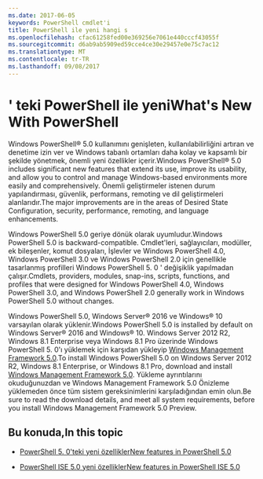 ```yaml
---
ms.date: 2017-06-05
keywords: PowerShell cmdlet'i
title: PowerShell ile yeni hangi s
ms.openlocfilehash: cfac61258fed00e369256e7061e440cccf43055f
ms.sourcegitcommit: d6ab9ab5909ed59cce4ce30e29457e0e75c7ac12
ms.translationtype: MT
ms.contentlocale: tr-TR
ms.lasthandoff: 09/08/2017
---
```

# <a name="what39s-new-with-powershell"></a><span data-ttu-id="5ebf6-103">&#39; teki PowerShell ile yeni</span><span class="sxs-lookup"><span data-stu-id="5ebf6-103">What&#39;s New With PowerShell</span></span>
<span data-ttu-id="5ebf6-104">Windows PowerShell® 5.0 kullanımını genişleten, kullanılabilirliğini artıran ve denetime izin ver ve Windows tabanlı ortamları daha kolay ve kapsamlı bir şekilde yönetmek, önemli yeni özellikler içerir.</span><span class="sxs-lookup"><span data-stu-id="5ebf6-104">Windows PowerShell® 5.0 includes significant new features that extend its use, improve its usability, and allow you to control and manage Windows-based environments more easily and comprehensively.</span></span>  <span data-ttu-id="5ebf6-105">Önemli geliştirmeler istenen durum yapılandırması, güvenlik, performans, remoting ve dil geliştirmeleri alanlarıdır.</span><span class="sxs-lookup"><span data-stu-id="5ebf6-105">The major improvements are in the areas of Desired State Configuration, security, performance, remoting, and language enhancements.</span></span>

<span data-ttu-id="5ebf6-106">Windows PowerShell 5.0 geriye dönük olarak uyumludur.</span><span class="sxs-lookup"><span data-stu-id="5ebf6-106">Windows PowerShell 5.0 is backward-compatible.</span></span> <span data-ttu-id="5ebf6-107">Cmdlet'leri, sağlayıcıları, modüller, ek bileşenler, komut dosyaları, İşlevler ve Windows PowerShell 4.0, Windows PowerShell 3.0 ve Windows PowerShell 2.0 için genellikle tasarlanmış profilleri Windows PowerShell 5. 0 ' değişiklik yapılmadan çalışır.</span><span class="sxs-lookup"><span data-stu-id="5ebf6-107">Cmdlets, providers, modules, snap-ins, scripts, functions, and profiles that were designed for Windows PowerShell 4.0, Windows PowerShell 3.0, and Windows PowerShell 2.0 generally work in Windows PowerShell 5.0 without changes.</span></span>

<span data-ttu-id="5ebf6-108">Windows PowerShell 5.0, Windows Server® 2016 ve Windows® 10 varsayılan olarak yüklenir.</span><span class="sxs-lookup"><span data-stu-id="5ebf6-108">Windows PowerShell 5.0 is installed by default on Windows Server® 2016 and Windows® 10.</span></span> <span data-ttu-id="5ebf6-109">Windows Server 2012 R2, Windows 8.1 Enterprise veya Windows 8.1 Pro üzerinde Windows PowerShell 5. 0'ı yüklemek için karşıdan yükleyip [Windows Management Framework 5.0](https://go.microsoft.com/fwlink/?linkid=830436).</span><span class="sxs-lookup"><span data-stu-id="5ebf6-109">To install Windows PowerShell 5.0 on Windows Server 2012 R2, Windows 8.1 Enterprise, or Windows 8.1 Pro, download and install [Windows Management Framework 5.0](https://go.microsoft.com/fwlink/?linkid=830436).</span></span> <span data-ttu-id="5ebf6-110">Yükleme ayrıntılarını okuduğunuzdan ve Windows Management Framework 5.0 Önizleme yüklemeden önce tüm sistem gereksinimlerini karşıladığından emin olun.</span><span class="sxs-lookup"><span data-stu-id="5ebf6-110">Be sure to read the download details, and meet all system requirements, before you install Windows Management Framework 5.0 Preview.</span></span>

## <a name="in-this-topic"></a><span data-ttu-id="5ebf6-111">Bu konuda,</span><span class="sxs-lookup"><span data-stu-id="5ebf6-111">In this topic</span></span>

- [<span data-ttu-id="5ebf6-112">PowerShell 5. 0'teki yeni özellikler</span><span class="sxs-lookup"><span data-stu-id="5ebf6-112">New features in  PowerShell 5.0</span></span>](What-s-New-in-Windows-PowerShell-50.md)

- [<span data-ttu-id="5ebf6-113">PowerShell ISE 5.0 yeni özellikler</span><span class="sxs-lookup"><span data-stu-id="5ebf6-113">New features in PowerShell ISE 5.0</span></span>](What-s-New-in-the-PowerShell-50-ISE.md)

<!--
- New features in Windows PowerShell 4.0

- New features in Windows PowerShell 3.0
-->

